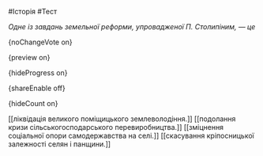 #Історія #Тест

*Одне із завдань земельної реформи, упровадженої П. Столипіним, — це*

{noChangeVote on}

{preview on}

{hideProgress on}

{shareEnable off}

{hideCount on}

[[ліквідація великого поміщицького землеволодіння.]]
[[подолання кризи сільськогосподарського перевиробництва.]]
[[зміцнення соціальної опори самодержавства на селі.]]
[[скасування кріпосницької залежності селян і панщини.]]
